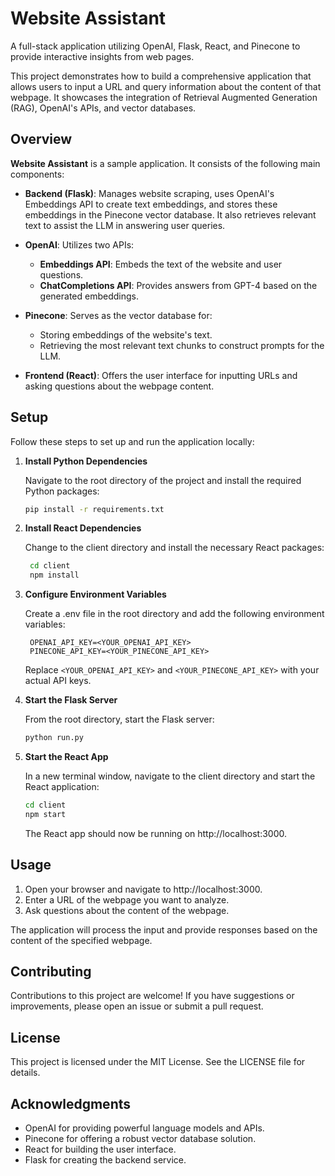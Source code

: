 # Website Assistant

A full-stack application utilizing OpenAI, Flask, React, and Pinecone to provide interactive insights from web pages.

This project demonstrates how to build a comprehensive application that allows users to input a URL and query
information about the content of that webpage. It showcases the integration of Retrieval Augmented Generation (RAG),
OpenAI's APIs, and vector databases.

## Overview

**Website Assistant** is a sample application. It consists of the following main components:

- **Backend (Flask)**: Manages website scraping, uses OpenAI's Embeddings API to create text embeddings, and stores
  these embeddings in the Pinecone vector database. It also retrieves relevant text to assist the LLM in answering user
  queries.

- **OpenAI**: Utilizes two APIs:
    - **Embeddings API**: Embeds the text of the website and user questions.
    - **ChatCompletions API**: Provides answers from GPT-4 based on the generated embeddings.

- **Pinecone**: Serves as the vector database for:
    - Storing embeddings of the website's text.
    - Retrieving the most relevant text chunks to construct prompts for the LLM.

- **Frontend (React)**: Offers the user interface for inputting URLs and asking questions about the webpage content.

## Setup

Follow these steps to set up and run the application locally:

1. **Install Python Dependencies**

   Navigate to the root directory of the project and install the required Python packages:

   ```bash
   pip install -r requirements.txt

2. **Install React Dependencies**

   Change to the client directory and install the necessary React packages:

   ```bash
    cd client
    npm install

3. **Configure Environment Variables**

   Create a .env file in the root directory and add the following environment variables:

   ```env
    OPENAI_API_KEY=<YOUR_OPENAI_API_KEY>
    PINECONE_API_KEY=<YOUR_PINECONE_API_KEY>
    ```

   Replace `<YOUR_OPENAI_API_KEY>` and `<YOUR_PINECONE_API_KEY>` with your actual API keys.

4. **Start the Flask Server**

   From the root directory, start the Flask server:

    ```bash
    python run.py

5. **Start the React App**

   In a new terminal window, navigate to the client directory and start the React application:

    ```bash
    cd client
    npm start
   ```

   The React app should now be running on http://localhost:3000.

## Usage

1. Open your browser and navigate to http://localhost:3000.
2. Enter a URL of the webpage you want to analyze.
3. Ask questions about the content of the webpage.

The application will process the input and provide responses based on the content of the specified webpage.

## Contributing

Contributions to this project are welcome! If you have suggestions or improvements, please open an issue or submit a
pull request.

## License

This project is licensed under the MIT License. See the LICENSE file for details.

## Acknowledgments

- OpenAI for providing powerful language models and APIs.
- Pinecone for offering a robust vector database solution.
- React for building the user interface.
- Flask for creating the backend service.
